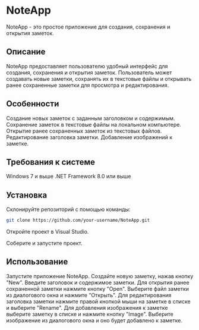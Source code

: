 # NoteApp
NoteApp - это простое приложение для создания, сохранения и открытия заметок.

## Описание
NoteApp предоставляет пользователю удобный интерфейс для создания, сохранения и открытия заметок. Пользователь может создавать новые заметки, сохранять их в текстовые файлы и открывать ранее сохраненные заметки для просмотра и редактирования.

## Особенности
Создание новых заметок с заданным заголовком и содержимым.
Сохранение заметок в текстовые файлы на локальном компьютере.
Открытие ранее сохраненных заметок из текстовых файлов.
Редактирование заголовка заметки.
Добавление изображений к заметке.

## Требования к системе
Windows 7 и выше
.NET Framework 8.0 или выше

## Установка
Склонируйте репозиторий с помощью команды:
```bash
git clone https://github.com/your-username/NoteApp.git
```
Откройте проект в Visual Studio.

Соберите и запустите проект.

## Использование
Запустите приложение NoteApp.
Создайте новую заметку, нажав кнопку "New".
Введите заголовок и содержимое заметки.
Для открытия ранее сохраненной заметки нажмите кнопку "Open".
Выберите файл заметки из диалогового окна и нажмите "Открыть".
Для редактирования заголовка заметки нажмите правой кнопкой мыши на заметке в списке и выберите "Rename".
Для добавления изображения к заметке выберите заметку в списке и нажмите кнопку "Image". Выберите изображение из диалогового окна и оно будет добавлено к заметке.

